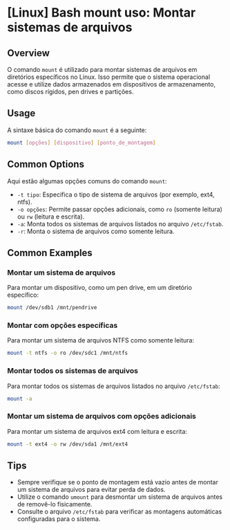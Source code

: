 # [Linux] Bash mount uso: Montar sistemas de arquivos

## Overview
O comando `mount` é utilizado para montar sistemas de arquivos em diretórios específicos no Linux. Isso permite que o sistema operacional acesse e utilize dados armazenados em dispositivos de armazenamento, como discos rígidos, pen drives e partições.

## Usage
A sintaxe básica do comando `mount` é a seguinte:

```bash
mount [opções] [dispositivo] [ponto_de_montagem]
```

## Common Options
Aqui estão algumas opções comuns do comando `mount`:

- `-t tipo`: Especifica o tipo de sistema de arquivos (por exemplo, ext4, ntfs).
- `-o opções`: Permite passar opções adicionais, como `ro` (somente leitura) ou `rw` (leitura e escrita).
- `-a`: Monta todos os sistemas de arquivos listados no arquivo `/etc/fstab`.
- `-r`: Monta o sistema de arquivos como somente leitura.

## Common Examples

### Montar um sistema de arquivos
Para montar um dispositivo, como um pen drive, em um diretório específico:

```bash
mount /dev/sdb1 /mnt/pendrive
```

### Montar com opções específicas
Para montar um sistema de arquivos NTFS como somente leitura:

```bash
mount -t ntfs -o ro /dev/sdc1 /mnt/ntfs
```

### Montar todos os sistemas de arquivos
Para montar todos os sistemas de arquivos listados no arquivo `/etc/fstab`:

```bash
mount -a
```

### Montar um sistema de arquivos com opções adicionais
Para montar um sistema de arquivos ext4 com leitura e escrita:

```bash
mount -t ext4 -o rw /dev/sda1 /mnt/ext4
```

## Tips
- Sempre verifique se o ponto de montagem está vazio antes de montar um sistema de arquivos para evitar perda de dados.
- Utilize o comando `umount` para desmontar um sistema de arquivos antes de removê-lo fisicamente.
- Consulte o arquivo `/etc/fstab` para verificar as montagens automáticas configuradas para o sistema.